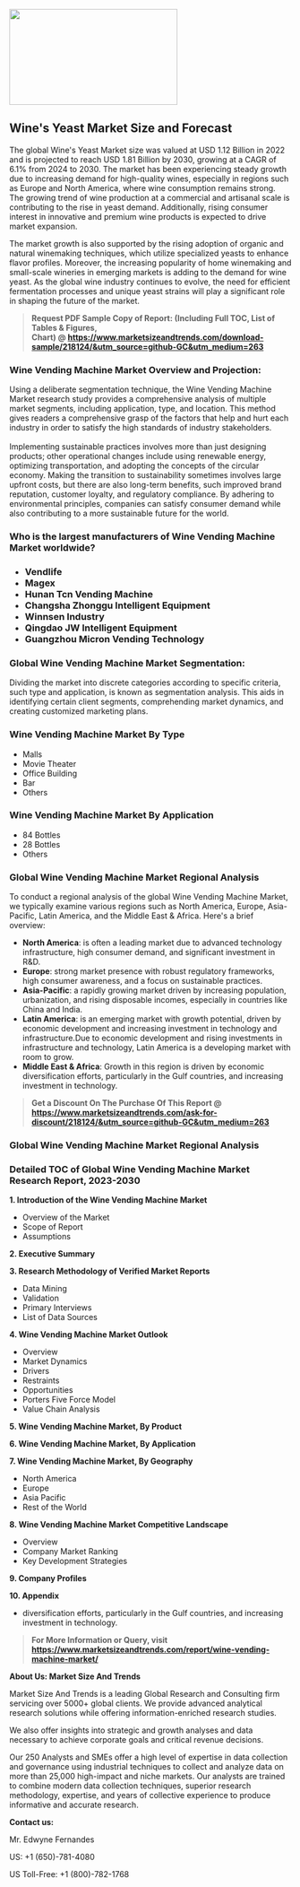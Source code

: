 <p><img class="alignnone size-medium wp-image-20088" src="https://ffe5etoiles.com/wp-content/uploads/2024/12/MST1-300x171.png" alt="" width="300" height="171" /></p><h2>Wine's Yeast Market Size and Forecast</h2><p>The global Wine's Yeast Market size was valued at USD 1.12 Billion in 2022 and is projected to reach USD 1.81 Billion by 2030, growing at a CAGR of 6.1% from 2024 to 2030. The market has been experiencing steady growth due to increasing demand for high-quality wines, especially in regions such as Europe and North America, where wine consumption remains strong. The growing trend of wine production at a commercial and artisanal scale is contributing to the rise in yeast demand. Additionally, rising consumer interest in innovative and premium wine products is expected to drive market expansion.</p><p>The market growth is also supported by the rising adoption of organic and natural winemaking techniques, which utilize specialized yeasts to enhance flavor profiles. Moreover, the increasing popularity of home winemaking and small-scale wineries in emerging markets is adding to the demand for wine yeast. As the global wine industry continues to evolve, the need for efficient fermentation processes and unique yeast strains will play a significant role in shaping the future of the market.</p></p><blockquote id="" class=""><strong>Request PDF Sample Copy of Report: (Including Full TOC, List of Tables &amp; Figures, Chart)&nbsp;@&nbsp;<strong><a href="https://www.marketsizeandtrends.com/download-sample/218124/&utm_source=github-GC&utm_medium=263" target="_blank">https://www.marketsizeandtrends.com/download-sample/218124/&utm_source=github-GC&utm_medium=263</a></strong></strong></blockquote><h3 id="" class="">Wine Vending Machine Market&nbsp;Overview and Projection:</h3><p id="" class="">Using a deliberate segmentation technique, the Wine Vending Machine Market research study provides a comprehensive analysis of multiple market segments, including application, type, and location. This method gives readers a comprehensive grasp of the factors that help and hurt each industry in order to satisfy the high standards of industry stakeholders. <br /> <br />Implementing sustainable practices involves more than just designing products; other operational changes include using renewable energy, optimizing transportation, and adopting the concepts of the circular economy. Making the transition to sustainability sometimes involves large upfront costs, but there are also long-term benefits, such improved brand reputation, customer loyalty, and regulatory compliance. By adhering to environmental principles, companies can satisfy consumer demand while also contributing to a more sustainable future for the world.</p><h3 id="" class="">Who is the largest manufacturers of&nbsp;Wine Vending Machine Market worldwide?</h3><h3 class=""><p><ul><li>Vendlife </li><li> Magex </li><li> Hunan Tcn Vending Machine </li><li> Changsha Zhonggu Intelligent Equipment </li><li> Winnsen Industry </li><li> Qingdao JW Intelligent Equipment </li><li> Guangzhou Micron Vending Technology</li></ul></p></h3><h3 id="" class="">Global&nbsp;Wine Vending Machine Market Segmentation:</h3><p id="" class="">Dividing the market into discrete categories according to specific criteria, such type and application, is known as segmentation analysis. This aids in identifying certain client segments, comprehending market dynamics, and creating customized marketing plans.</p><h3 id="" class="">Wine Vending Machine Market&nbsp;By Type</h3><p><p><ul><li>Malls</li><li> Movie Theater</li><li> Office Building</li><li> Bar</li><li> Others</p></li></ul></p></p><h3 id="" class="">Wine Vending Machine Market&nbsp;By Application</h3><p class=""><p><ul><li>84 Bottles</li><li> 28 Bottles</li><li> Others</li></ul></p></p><h3 id="" class="">Global Wine Vending Machine Market Regional Analysis</h3><p id="" class="">To conduct a regional analysis of the global Wine Vending Machine Market, we typically examine various regions such as North America, Europe, Asia-Pacific, Latin America, and the Middle East &amp; Africa. Here's a brief overview:</p><ul><li><strong>North America</strong>: is often a leading market due to advanced technology infrastructure, high consumer demand, and significant investment in R&amp;D.</li><li><strong>Europe</strong>: strong market presence with robust regulatory frameworks, high consumer awareness, and a focus on sustainable practices.</li><li><strong>Asia-Pacific</strong>: a rapidly growing market driven by increasing population, urbanization, and rising disposable incomes, especially in countries like China and India.</li><li><strong>Latin America</strong>: is an emerging market with growth potential, driven by economic development and increasing investment in technology and infrastructure.Due to economic development and rising investments in infrastructure and technology, Latin America is a developing market with room to grow.</li><li><strong>Middle East &amp; Africa</strong>: Growth in this region is driven by economic diversification efforts, particularly in the Gulf countries, and increasing investment in technology.</li></ul><blockquote id="" class=""><strong>Get a Discount On The Purchase Of This Report @ <strong><a href="https://www.marketsizeandtrends.com/ask-for-discount/218124/&utm_source=github-GC&utm_medium=263" target="_blank">https://www.marketsizeandtrends.com/ask-for-discount/218124/&utm_source=github-GC&utm_medium=263</a></strong></strong></blockquote><h3 id="" class="">Global Wine Vending Machine Market Regional Analysis</h3><h3 id="" class="">Detailed TOC of Global Wine Vending Machine Market Research Report, 2023-2030</h3><p id="" class=""><strong>1. Introduction of the Wine Vending Machine Market</strong></p><ul><li>Overview of the Market</li><li>Scope of Report</li><li>Assumptions</li></ul><p id="" class=""><strong>2. Executive Summary</strong></p><p id="" class=""><strong>3. Research Methodology of Verified Market Reports</strong></p><ul><li>Data Mining</li><li>Validation</li><li>Primary Interviews</li><li>List of Data Sources</li></ul><p id="" class=""><strong>4. Wine Vending Machine Market Outlook</strong></p><ul><li>Overview</li><li>Market Dynamics</li><li>Drivers</li><li>Restraints</li><li>Opportunities</li><li>Porters Five Force Model</li><li>Value Chain Analysis</li></ul><p id="" class=""><strong>5. Wine Vending Machine Market, By Product</strong></p><p id="" class=""><strong>6. Wine Vending Machine Market, By Application</strong></p><p id="" class=""><strong>7. Wine Vending Machine Market, By Geography</strong></p><ul><li>North America</li><li>Europe</li><li>Asia Pacific</li><li>Rest of the World</li></ul><p id="" class=""><strong>8. Wine Vending Machine Market Competitive Landscape</strong></p><ul><li>Overview</li><li>Company Market Ranking</li><li>Key Development Strategies</li></ul><p id="" class=""><strong>9. Company Profiles</strong></p><p id="" class=""><strong>10. Appendix</strong></p><ul><li>diversification efforts, particularly in the Gulf countries, and increasing investment in technology.</li></ul><blockquote id="" class=""><strong>For More Information or Query, visit <strong><strong><a href="https://www.marketsizeandtrends.com/report/wine-vending-machine-market/" target="_blank">https://www.marketsizeandtrends.com/report/wine-vending-machine-market/</a></strong></strong></strong></blockquote><p id="" class=""><strong>About Us: Market Size And Trends</strong></p><p id="" class="">Market Size And Trends is a leading Global Research and Consulting firm servicing over 5000+ global clients. We provide advanced analytical research solutions while offering information-enriched research studies.</p><p id="" class="">We also offer insights into strategic and growth analyses and data necessary to achieve corporate goals and critical revenue decisions.</p><p id="" class="">Our 250 Analysts and SMEs offer a high level of expertise in data collection and governance using industrial techniques to collect and analyze data on more than 25,000 high-impact and niche markets. Our analysts are trained to combine modern data collection techniques, superior research methodology, expertise, and years of collective experience to produce informative and accurate research.</p><p id="" class=""><strong>Contact us:</strong></p><p id="" class="">Mr. Edwyne Fernandes</p><p id="" class="">US: +1 (650)-781-4080</p><p id="" class="">US Toll-Free: +1 (800)-782-1768</p>
